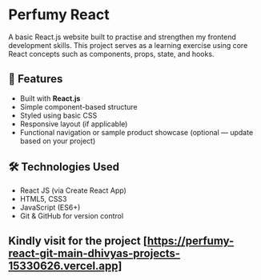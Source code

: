 
# Perfumy React

A basic React.js website built to practise and strengthen my frontend development skills. This project serves as a learning exercise using core React concepts such as components, props, state, and hooks.

## 🚀 Features

- Built with **React.js**
- Simple component-based structure
- Styled using basic CSS
- Responsive layout (if applicable)
- Functional navigation or sample product showcase (optional — update based on your project)

## 🛠️ Technologies Used

- React JS (via Create React App)
- HTML5, CSS3
- JavaScript (ES6+)
- Git & GitHub for version control

## Kindly visit for the project [https://perfumy-react-git-main-dhivyas-projects-15330626.vercel.app]
